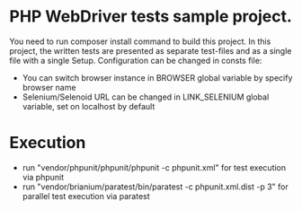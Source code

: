 # PHP WebDriver tests sample project.
You need to run composer install command to build this project.
In this project, the written tests are presented as separate test-files and as a single file with a single Setup.
Configuration can be changed in consts file:
- You can switch browser instance in BROWSER global variable by specify browser name
- Selenium/Selenoid URL can be changed in LINK_SELENIUM global variable, set on localhost by default
# Execution
- run "vendor/phpunit/phpunit/phpunit -c phpunit.xml" for test execution via phpunit
- run "vendor/brianium/paratest/bin/paratest -c phpunit.xml.dist -p 3" for parallel test execution via paratest
